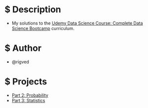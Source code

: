 # $ Description
* My solutions to the [Udemy Data Science Course:
Complete Data Science Bootcamp](https://www.udemy.com/course/the-data-science-course-complete-data-science-bootcamp/)
curriculum.

# $ Author
* @rigved

# $ Projects
* [Part 2: Probability](https://github.com/rigved/udemy-data-science-course/tree/master/part2_probability)
* [Part 3: Statistics](https://github.com/rigved/udemy-data-science-course/tree/master/part3_statistics)

